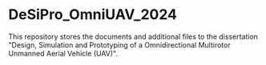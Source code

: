 # DeSiPro_OmniUAV_2024
This repository stores the documents and additional files to the dissertation "Design, Simulation and Prototyping of a Omnidirectional Multirotor Unmanned Aerial Vehicle (UAV)".
